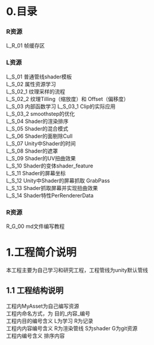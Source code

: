 <!-- 码云挂件,在码云、Typora下style无效 -->
<div style="position: absolute; right: 0 ;top: 0; opacity: 70%;">

</div>

# 0.目录

### R资源

L_R_01 帧缓存区

### L资源

L_S_01 普通管线shader模板  
L_S_02 属性资源学习  
L_S_02_1 纹理采样的流程  
L_S_02_2 纹理Tilling（缩放度）和 Offset（偏移度）  
L_S_03 内部函数学习
L_S_03_1 Clip的实际应用  
L_S_03_2 smoothstep的优化  
L_S_04 Shader的渲染排序  
L_S_05 Shader的混合模式  
L_S_06 Shader的面剔除Cull  
L_S_07 Unity中Shader的时间  
L_S_08 Shader的遮罩  
L_S_09 Shader的UV扭曲效果  
L_S_10 Shader的变体shader_feature  
L_S_11 Shader的屏幕坐标  
L_S_12 Unity中Shader的屏幕抓取 GrabPass  
L_S_13 Shader抓取屏幕并实现扭曲效果  
L_S_14 Shader特性PerRendererData

### R资源
R_G_00 md文件编写教程

# 1.工程简介说明

本工程主要为自己学习和研究工程，工程管线为unity默认管线

## 1.1 工程结构说明

工程内MyAsset为自己编写资源  
工程内命名方式，为 目的_内容_编号  
工程内目的编号含义 L为学习 R为记录  
工程内内容编号含义 R为渲染管线 S为shader G为git资源  
工程内编号含义 排序内容


